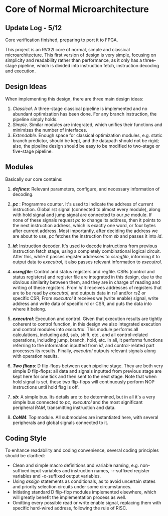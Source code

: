 
# Core of Normal Microarchitecture
## Update Log - 5/12
Core verification finished, preparing to port it to FPGA. 

This project is an RV32I core of normal, simple and classical microarchitecture. 
This first version of design is very simple, focusing on simplicity and readability rather than performance, as it only has a three-stage pipeline, which is divided into instruction fetch, instruction decoding and execution. 
## Design Ideas

When implementing this design, there are three main design ideas: 

 1. *Classical*. A three-stage classical pipeline is implemented and no abundant optimization has been done. For any branch instruction, the pipeline simply holds. 
 2. *Simple*. Similar modules are integrated, which unifies their functions and minimizes the number of interfaces. 
 3. *Extendable*. Enough space for classical optimization modules, e.g. static branch predictor, should be kept, and the datapath should not be rigid; also, the pipeline design should be easy to be modified to two-stage or five-stage pipeline. 

## Modules

Basically our core contains: 
1. ***defines***: Relevant parameters, configure, and necessary information of decoding. 
2. ***pc*** : Programme counter. It's used to indicate the address of current instruction. Global rst signal (connected to almost every module), along with hold signal and jump signal are connected to our *pc* module. If none of these signals request *pc* to change its address, then it points to the next instruction address, which is exactly one word, or four bytes after current address. Most importantly, after deciding the address we are about to use, *pc* fetches the instruction from *sb* and passes it into *id*. 

3. ***id***: Instruction decoder. It's used to decode instructions from previous instruction fetch stage, using a completely combinational logical circuit. After this, while it passes register addresses to *csregfile*, informing it to output data to *executrol*, it also passes relevant information to *executrol*.  
4. ***csregfile***: Control and status registers and regfile. CSRs (control and status registers) and register file are integrated in this design, due to the obvious similarity between them, and they are in charge of reading and writing of these registers. From *id* it receives addresses of registers that are to be read by *executrol*, and outputs data in rs1 and/or rs2 or specific CSR; From *executrol* it receives we (write enable) signal, write address and write data of specific rd or CSR, and puts the data into where it belong. 
5. ***executrol***: Execution and control. Given that execution results are tightly coherent to control function, in this design we also integrated execution and control modules into *executrol*. This module performs all calculations, including add, sub, shift, etc., and all control-related operations, including jump, branch, hold, etc. In all, it performs functions referring to the information inputted from *id*, and control-related part processes its results. Finally, *executrol* outputs relevant signals along with operation results. 
6. ***Two fliops***: D flip-flops between each pipeline stage. They are both very simple D flip-flops: all data and signals inputted from previous stage are kept here for one tick and then sent to the next stage. Note that when hold signal is set, these two flip-flops will continuously perform NOP instructions until hold flag is off. 
7. ***sb***: A simple bus. Its details are to be determined, but in all it's a very simple bus connected to *pc*, *executrol* and the most significant peripheral *RAM*, transmitting instruction and data. 
8. ***CoNM***: Top module. All submodules are instantiated here, with several peripherals and global signals connected to it.

## Coding Style
To enhance readability and coding convenience, several coding principles should be clarified: 
 - Clean and simple macro definitions and variable naming,  e.g. non-suffixed input variables and instruction names, -r-suffixed register variables and -o-suffixed output variables. 
 - Using *assign* statements as conditionals, as to avoid uncertain states and priority selection circuits under some circumstances. 
 - Initiating standard D flip-flop modules implemented elsewhere, which will greatly benefit the implementation process as well. 
 - Omitting every possible read or write enable signal, replacing them with specific hard-wired address, following the rule of RISC. 